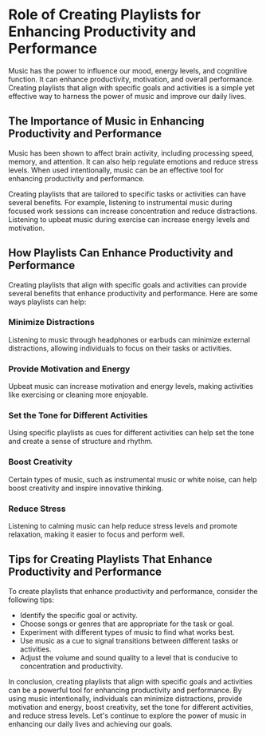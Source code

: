 Role of Creating Playlists for Enhancing Productivity and Performance
=====================================================================================================================================

Music has the power to influence our mood, energy levels, and cognitive function. It can enhance productivity, motivation, and overall performance. Creating playlists that align with specific goals and activities is a simple yet effective way to harness the power of music and improve our daily lives.

The Importance of Music in Enhancing Productivity and Performance
-----------------------------------------------------------------

Music has been shown to affect brain activity, including processing speed, memory, and attention. It can also help regulate emotions and reduce stress levels. When used intentionally, music can be an effective tool for enhancing productivity and performance.

Creating playlists that are tailored to specific tasks or activities can have several benefits. For example, listening to instrumental music during focused work sessions can increase concentration and reduce distractions. Listening to upbeat music during exercise can increase energy levels and motivation.

How Playlists Can Enhance Productivity and Performance
------------------------------------------------------

Creating playlists that align with specific goals and activities can provide several benefits that enhance productivity and performance. Here are some ways playlists can help:

### Minimize Distractions

Listening to music through headphones or earbuds can minimize external distractions, allowing individuals to focus on their tasks or activities.

### Provide Motivation and Energy

Upbeat music can increase motivation and energy levels, making activities like exercising or cleaning more enjoyable.

### Set the Tone for Different Activities

Using specific playlists as cues for different activities can help set the tone and create a sense of structure and rhythm.

### Boost Creativity

Certain types of music, such as instrumental music or white noise, can help boost creativity and inspire innovative thinking.

### Reduce Stress

Listening to calming music can help reduce stress levels and promote relaxation, making it easier to focus and perform well.

Tips for Creating Playlists That Enhance Productivity and Performance
---------------------------------------------------------------------

To create playlists that enhance productivity and performance, consider the following tips:

* Identify the specific goal or activity.
* Choose songs or genres that are appropriate for the task or goal.
* Experiment with different types of music to find what works best.
* Use music as a cue to signal transitions between different tasks or activities.
* Adjust the volume and sound quality to a level that is conducive to concentration and productivity.

In conclusion, creating playlists that align with specific goals and activities can be a powerful tool for enhancing productivity and performance. By using music intentionally, individuals can minimize distractions, provide motivation and energy, boost creativity, set the tone for different activities, and reduce stress levels. Let's continue to explore the power of music in enhancing our daily lives and achieving our goals.
